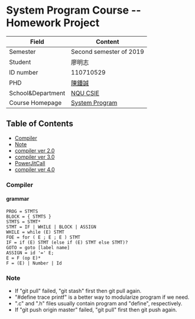 # System Program Course -- Homework Project

Field | Content
-----|--------
Semester | Second semester of 2019
Student |  廖明志
ID number | 110710529
PHD | [陳鍾誠](https://misavo.com/blog/%E9%99%B3%E9%8D%BE%E8%AA%A0)
School&Department | [NQU CSIE](https://www.nqu.edu.tw/educsie/index.php)
Course Homepage | [System Program](https://misavo.com/blog/%E9%99%B3%E9%8D%BE%E8%AA%A0/%E8%AA%B2%E7%A8%8B/%E7%B3%BB%E7%B5%B1%E7%A8%8B%E5%BC%8F)

## Table of Contents 
* [Compiler](#Compiler)
* [Note](#Note)
* [compiler ver 2.0](https://github.com/ArthurLiao0816/sp108b/blob/master/homework/compiler%20ver%202.0/README.md#compiler-ver-20)
* [compiler ver 3.0](https://github.com/ArthurLiao0816/sp108b/blob/master/homework/compiler%20ver%203.0/README.md#compiler-ver-30)
* [PowerJitCall](https://github.com/ArthurLiao0816/sp108b/blob/master/homework/power/README.md#powerjitcall)
* [compiler ver 4.0](https://github.com/ArthurLiao0816/sp108b/tree/master/Project/MtmPrj#compiler-ver-40)

### Compiler

#### grammar

```
PROG = STMTS
BLOCK = { STMTS }
STMTS = STMT*
STMT = IF | WHILE | BLOCK | ASSIGN
WHILE = while (E) STMT
FOE = for ( E ; E ; E ) STMT
IF = if (E) STMT (else if (E) STMT else STMT)?
GOTO = goto [label name]
ASSIGN = id '=' E;
E = F (op E)*
F = (E) | Number | Id
```
### Note
* If "git pull" failed, "git stash" first then git pull again.
* "#define trace printf" is a better way to modularize program if we need.
* ".c" and ".h" files usually contain program and "define", respectively.
* If "git push origin master" failed, "git pull" first then git push again.
